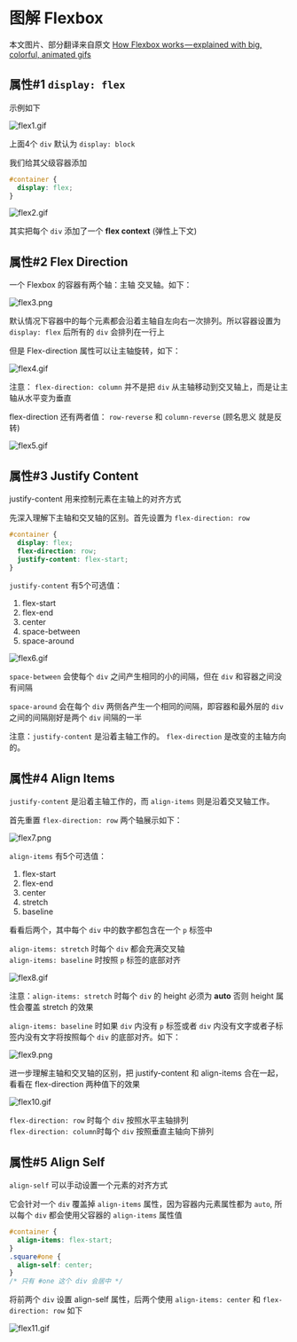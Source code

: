 # 图解 Flexbox


本文图片、部分翻译来自原文 [How Flexbox works — explained with big, colorful, animated gifs](https://medium.freecodecamp.com/an-animated-guide-to-flexbox-d280cf6afc35#.h4n9x6uv7)

## 属性#1 `display: flex`

示例如下

![flex1.gif](http://www.fengdb.com/public/images/flex1.gif)

上面4个 `div` 默认为 `display: block`

我们给其父级容器添加 

```css
#container {
  display: flex;
}
```

![flex2.gif](http://www.fengdb.com/public/images/flex2.gif)

其实把每个 `div` 添加了一个 **flex context**  (弹性上下文)


## 属性#2 Flex Direction

一个 Flexbox 的容器有两个轴：主轴 交叉轴。如下：

![flex3.png](http://www.fengdb.com/public/images/flex3.png)

默认情况下容器中的每个元素都会沿着主轴自左向右一次排列。所以容器设置为 `display: flex` 后所有的 `div` 会排列在一行上

但是 Flex-direction 属性可以让主轴旋转，如下：

![flex4.gif](http://www.fengdb.com/public/images/flex4.gif)

注意： `flex-direction: column` 并不是把 `div` 从主轴移动到交叉轴上，而是让主轴从水平变为垂直

flex-direction 还有两者值： `row-reverse` 和 `column-reverse` (顾名思义 就是反转)

![flex5.gif](http://www.fengdb.com/public/images/flex5.gif)


## 属性#3 Justify Content

justify-content 用来控制元素在主轴上的对齐方式

先深入理解下主轴和交叉轴的区别。首先设置为 `flex-direction: row`

```css
#container {
  display: flex;
  flex-direction: row;
  justify-content: flex-start;
}
```

`justify-content` 有5个可选值：

1. flex-start
2. flex-end
3. center
4. space-between
5. space-around

![flex6.gif](http://www.fengdb.com/public/images/flex6.gif)

`space-between` 会使每个 `div` 之间产生相同的小的间隔，但在 `div` 和容器之间没有间隔

`space-around` 会在每个 `div` 两侧各产生一个相同的间隔，即容器和最外层的 `div` 之间的间隔刚好是两个 `div` 间隔的一半

注意：`justify-content` 是沿着主轴工作的。 `flex-direction` 是改变的主轴方向的。

## 属性#4 Align Items

`justify-content` 是沿着主轴工作的，而 `align-items` 则是沿着交叉轴工作。

首先重置 `flex-direction: row` 两个轴展示如下：

![flex7.png](http://www.fengdb.com/public/images/flex3.png)

`align-items` 有5个可选值：

1. flex-start
2. flex-end
3. center
4. stretch
5. baseline

看看后两个，其中每个 `div` 中的数字都包含在一个 `p` 标签中 

`align-items: stretch` 时每个 `div` 都会充满交叉轴  
`align-items: baseline` 时按照 `p` 标签的底部对齐

![flex8.gif](http://www.fengdb.com/public/images/flex8.gif)

注意：`align-items: stretch` 时每个 `div` 的 height 必须为 **auto** 否则 height 属性会覆盖 stretch 的效果

`align-items: baseline` 时如果 `div` 内没有 `p` 标签或者 `div` 内没有文字或者子标签内没有文字将按照每个 `div` 的底部对齐。如下：

![flex9.png](http://www.fengdb.com/public/images/flex9.png)


进一步理解主轴和交叉轴的区别，把 justify-content 和 align-items 合在一起，看看在 flex-direction 两种值下的效果

![flex10.gif](http://www.fengdb.com/public/images/flex10.gif)

`flex-direction: row` 时每个 `div` 按照水平主轴排列  
`flex-direction: column`时每个 `div` 按照垂直主轴向下排列


## 属性#5 Align Self

`align-self` 可以手动设置一个元素的对齐方式

它会针对一个 `div` 覆盖掉 `align-items` 属性，因为容器内元素属性都为 `auto`, 所以每个 `div` 都会使用父容器的 `align-items` 属性值

```css
#container {
  align-items: flex-start;
}
.square#one {
  align-self: center;
}
/* 只有 #one 这个 div 会居中 */
```

将前两个 `div` 设置 align-self 属性，后两个使用 `align-items: center` 和 `flex-direction: row` 如下

![flex11.gif](http://www.fengdb.com/public/images/flex11.gif)
